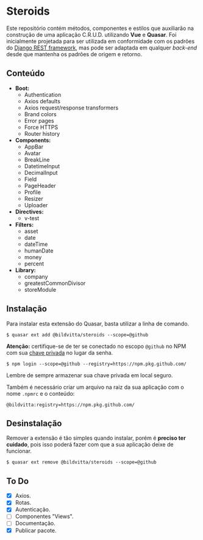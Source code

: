 # Steroids

Este repositório contém métodos, componentes e estilos que auxiliarão na construção de uma aplicação C.R.U.D. utilizando **Vue** e **Quasar**. Foi inicialmente projetada para ser utilizada em conformidade com os padrões do [Django REST framework](https://www.django-rest-framework.org/), mas pode ser adaptada em qualquer _back-end_ desde que mantenha os padrões de origem e retorno.

## Conteúdo

- **Boot:**
  - Authentication
  - Axios defaults
  - Axios request/response transformers
  - Brand colors
  - Error pages
  - Force HTTPS
  - Router history
- **Components:**
  - AppBar
  - Avatar
  - BreakLine
  - DatetimeInput
  - DecimalInput
  - Field
  - PageHeader
  - Profile
  - Resizer
  - Uploader
- **Directives:**
  - v-test
- **Filters:**
  - asset
  - date
  - dateTime
  - humanDate
  - money
  - percent
- **Library:**
  - company
  - greatestCommonDivisor
  - storeModule

## Instalação

Para instalar esta extensão do Quasar, basta utilizar a linha de comando.

```
$ quasar ext add @bildvitta/steroids --scope=@github
```

**Atenção:** certifique-se de ter se conectado no escopo `@github` no NPM com sua [chave privada](https://help.github.com/pt/github/managing-packages-with-github-packages/configuring-npm-for-use-with-github-packages) no lugar da senha.

```
$ npm login --scope=@github --registry=https://npm.pkg.github.com/
```

Lembre de sempre armazenar sua chave privada em local seguro.

Também é necessário criar um arquivo na raiz da sua aplicação com o nome `.npmrc` e o conteúdo:

```
@bildvitta:registry=https://npm.pkg.github.com/
```

## Desinstalação

Remover a extensão é tão simples quando instalar, porém é **preciso ter cuidado**, pois isso poderá fazer com que a sua aplicação deixe de funcionar.

```
$ quasar ext remove @bildvitta/steroids --scope=@github
```

## To Do

- [x] Axios.
- [x] Rotas.
- [x] Autenticação.
- [ ] Componentes "Views".
- [ ] Documentação.
- [x] Publicar pacote.
